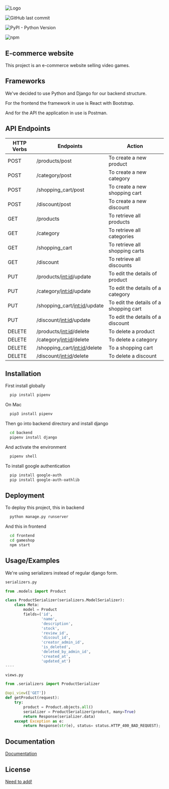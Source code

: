 #

![Logo](https://cdn3.f-cdn.com/contestentries/24294/898789/51b88d6bedfe6_thumb900.jpg)

![GitHub last commit](https://img.shields.io/github/last-commit/Mouayad2016/Game-shop-v)

![PyPI - Python Version](https://img.shields.io/pypi/pyversions/django)

![npm](https://img.shields.io/npm/v/npm)

## E-commerce website

This project is an e-commerce website selling video games.

## Frameworks

We've decided to use Python and Django for our backend structure.

For the frontend the framework in use is React with Bootstrap.

And for the API the application in use is Postman.

## API Endpoints

| HTTP Verbs | Endpoints | Action |
| --- | --- | --- |
| POST | /products/post| To create a new product |
| POST | /category/post | To create a new category |
| POST | /shopping_cart/post | To create a new shopping cart |
| POST | /discount/post | To create a new discount |
| GET | /products | To retrieve all products |
| GET | /category | To retrieve all categories |
| GET | /shopping_cart | To retrieve all shopping carts |
| GET | /discount | To retrieve all discounts  |
| PUT | /products/<int:id>/update | To edit the details of product |
| PUT | /category/<int:id>/update | To edit the details of a category |
| PUT | /shopping_cart/<int:id>/update | To edit the details of a shopping cart |
| PUT | /discount/<int:id>/update | To edit the details of a discount |
| DELETE | /products/<int:id>/delete | To delete a product |
| DELETE | /category/<int:id>/delete | To delete a category |
| DELETE | /shopping_cart/<int:id>/delete | To a shopping cart |
| DELETE | /discount/<int:id>/delete | To delete a discount |

## Installation

First install globally

```bash
  pip install pipenv
```

On Mac

```bash
  pip3 install pipenv
```

Then go into backend directory and install django

```bash
  cd backend
  pipenv install django
```

And activate the environment

```bash
  pipenv shell
```

To install google authentication

```bash
  pip install google-auth
  pip install google-auth-oathlib
```

## Deployment

To deploy this project, this in backend

```bash
  python manage.py runserver
```

And this in frontend

```bash
  cd frontend
  cd gameshop
  npm start
```

## Usage/Examples

We're using serializers instead of regular django form.

```python
serializers.py

from .models import Product

class ProductSerializer(serializers.ModelSerializer):
    class Meta:
        model = Product
        fields=('id',
                'name',
                'description',
                'stock',
                'review_id',
                'discout_id',
                'creator_admin_id',
                'is_deleted',
                'deleted_by_admin_id',
                'created_at',
                'updated_at')
----

views.py

from .serializers import ProductSerializer

@api_view(['GET'])
def getProduct(request):
    try:
        product = Product.objects.all()
        serializer = ProductSerializer(product, many=True)
        return Response(serializer.data)
    except Exception as e:
        return Response(str(e), status= status.HTTP_400_BAD_REQUEST);
```

## Documentation

[Documentation](https://dalarnauniversity-my.sharepoint.com/:w:/g/personal/h17mohao_du_se/EVmgNsWvvP9AvFGXYsWU_gAByXA_GOFfB1LPlco5qVEEqw?e=BaXcSm)

## License

[Need to add!](https://choosealicense.com/licenses/mit/)

